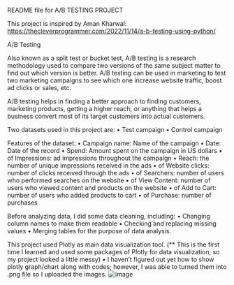 README file for A/B TESTING PROJECT

This project is inspired by Aman Kharwal:  https://thecleverprogrammer.com/2022/11/14/a-b-testing-using-python/

A/B Testing

Also known as a split test or bucket test, A/B testing is a research methodology used to compare two versions of the same subject matter to find out which version is better.
A/B testing can be used in marketing to test two marketing campaigns to see which one increase website traffic, boost ad clicks or sales, etc. 

A/B testing helps in finding a better approach to finding customers, marketing products, getting a higher reach, or anything that helps a business convert most of its target customers into actual customers.

Two datasets used in this project are:
•	Test campaign
•	Control campaign

Features of the dataset:
•	Campaign name: Name of the campaign
•	Date: Date of the record
•	Spend: Amount spent on the campaign in US dollars
•	of Impressions: ad impressions throughout the campaign
•	Reach: the number of unique impressions received in the ads
•	of Website clicks: number of clicks received through the ads
•	of Searchers: number of users who performed searches on the website
•	of View Content: number of users who viewed content and products on the website
•	of Add to Cart: number of users who added products to cart
•	of Purchase: number of purchases

Before analyzing data, I did some data cleaning, including:
•	Changing column names to make them readable
•	Checking and replacing missing values
•	Merging tables for the purpose of data analysis.

This project used Plotly as main data visualization tool. 
(** This is the first time I learned and used some packages of Plotly for data visualization, so my project looked a little messy)
•	I haven’t figured out yet how to show plotly graph/chart along with codes; however, I was able to turned them into .png file so I uploaded the images.
![image](https://user-images.githubusercontent.com/96190092/217906007-ef85f95a-6e44-4068-b344-e5c5f3424d64.png)

